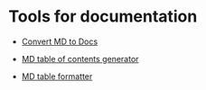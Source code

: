 # Tools for documentation

- [Convert MD to Docs](https://workspace.google.com/marketplace/app/markdown_to_docs_gdocifymd/565786842056)

- [MD table of contents generator](https://luciopaiva.com/markdown-toc/)

- [MD table formatter](http://markdowntable.com/)
